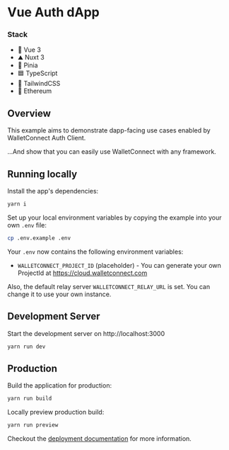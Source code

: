 # Vue Auth dApp

### Stack
- 💚 Vue 3
- ⛰️ Nuxt 3
- 🍍 Pinia
- 🟦 TypeScript
- 💨 TailwindCSS
- 🔗 Ethereum


## Overview

This example aims to demonstrate dapp-facing use cases enabled by WalletConnect Auth Client.

...And show that you can easily use WalletConnect with any framework.

## Running locally

Install the app's dependencies:

```bash
yarn i
```

Set up your local environment variables by copying the example into your own `.env` file:

```bash
cp .env.example .env
```

Your `.env` now contains the following environment variables:

- `WALLETCONNECT_PROJECT_ID` (placeholder) - You can generate your own ProjectId at https://cloud.walletconnect.com

Also, the default relay server `WALLETCONNECT_RELAY_URL` is set. You can change it to use your own instance.


## Development Server

Start the development server on http://localhost:3000

```bash
yarn run dev
```

## Production

Build the application for production:

```bash
yarn run build
```

Locally preview production build:

```bash
yarn run preview
```

Checkout the [deployment documentation](https://v3.nuxtjs.org/guide/deploy/presets) for more information.
